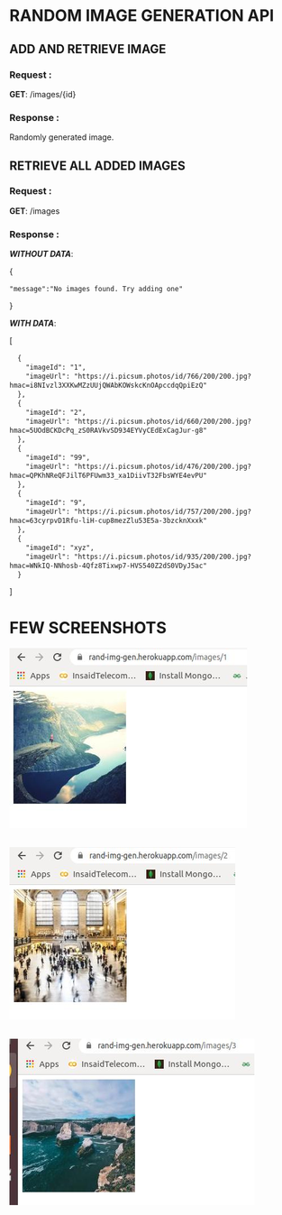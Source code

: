 # RANDOM IMAGE GENERATION API


## ADD AND RETRIEVE IMAGE

### Request :

____GET____:    /images/{id}

### Response :

Randomly generated image.

## RETRIEVE ALL ADDED IMAGES

### Request :

____GET____:    /images

### Response :

___WITHOUT DATA___:

{

    "message":"No images found. Try adding one"

}

___WITH DATA___:

[

      {
        "imageId": "1",
        "imageUrl": "https://i.picsum.photos/id/766/200/200.jpg?hmac=i8NIvzl3XXKwMZzUUjQWAbKOWskcKnOApccdqQpiEzQ"
      },
      {
        "imageId": "2",
        "imageUrl": "https://i.picsum.photos/id/660/200/200.jpg?hmac=5UOdBCKDcPq_zS0RAVkvSD934EYVyCEdExCagJur-g8"
      },
      {
        "imageId": "99",
        "imageUrl": "https://i.picsum.photos/id/476/200/200.jpg?hmac=QPKhNReQFJilT6PFUwm33_xa1DiivT32FbsWYE4evPU"
      },
      {
        "imageId": "9",
        "imageUrl": "https://i.picsum.photos/id/757/200/200.jpg?hmac=63cyrpvD1Rfu-liH-cup8mezZlu53E5a-3bzcknXxxk"
      },
      {
        "imageId": "xyz",
        "imageUrl": "https://i.picsum.photos/id/935/200/200.jpg?hmac=WNkIQ-NNhosb-4Qfz8Tixwp7-HVS540Z2dS0VDyJ5ac"
      }

]

# FEW SCREENSHOTS

![image.png](output/RIG_1.jpg)<br><br>

![image.png](output/RIG_2.jpg)<br><br>

![image.png](output/RIG_3.jpg)<br><br>
